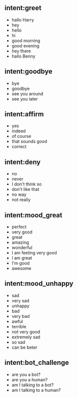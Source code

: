 ## intent:greet
- hallo Harry
- hey
- hello
- hi
- good morning
- good evening
- hey there
- hallo Benny

## intent:goodbye
- bye
- goodbye
- see you around
- see you later

## intent:affirm
- yes
- indeed
- of course
- that sounds good
- correct

## intent:deny
- no
- never
- I don't think so
- don't like that
- no way
- not really

## intent:mood_great
- perfect
- very good
- great
- amazing
- wonderful
- I am feeling very good
- I am great
- I'm good
- awesome

## intent:mood_unhappy
- sad
- very sad
- unhappy
- bad
- very bad
- awful
- terrible
- not very good
- extremely sad
- so sad
- can be beter

## intent:bot_challenge
- are you a bot?
- are you a human?
- am I talking to a bot?
- am I talking to a human?
